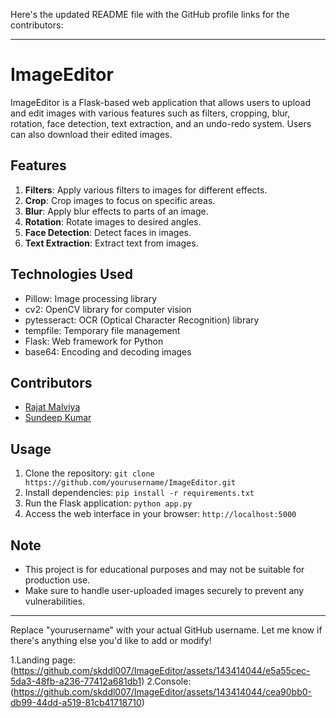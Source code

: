 Here's the updated README file with the GitHub profile links for the contributors:

---

# ImageEditor

ImageEditor is a Flask-based web application that allows users to upload and edit images with various features such as filters, cropping, blur, rotation, face detection, text extraction, and an undo-redo system. Users can also download their edited images.

## Features

1. **Filters**: Apply various filters to images for different effects.
2. **Crop**: Crop images to focus on specific areas.
3. **Blur**: Apply blur effects to parts of an image.
4. **Rotation**: Rotate images to desired angles.
5. **Face Detection**: Detect faces in images.
6. **Text Extraction**: Extract text from images.

## Technologies Used

- Pillow: Image processing library
- cv2: OpenCV library for computer vision
- pytesseract: OCR (Optical Character Recognition) library
- tempfile: Temporary file management
- Flask: Web framework for Python
- base64: Encoding and decoding images

## Contributors

- [Rajat Malviya]([https://github.com/rajatmalviya](https://github.com/rajat-malvi))
- [Sundeep Kumar](https://github.com/sundeepkumar)

## Usage

1. Clone the repository: `git clone https://github.com/yourusername/ImageEditor.git`
2. Install dependencies: `pip install -r requirements.txt`
3. Run the Flask application: `python app.py`
4. Access the web interface in your browser: `http://localhost:5000`

## Note

- This project is for educational purposes and may not be suitable for production use.
- Make sure to handle user-uploaded images securely to prevent any vulnerabilities.

---

Replace "yourusername" with your actual GitHub username. Let me know if there's anything else you'd like to add or modify!

1.Landing page:(https://github.com/skddl007/ImageEditor/assets/143414044/e5a55cec-5da3-48fb-a236-77412a681db1)
2.Console:(https://github.com/skddl007/ImageEditor/assets/143414044/cea90bb0-db99-44dd-a519-81cb41718710)
